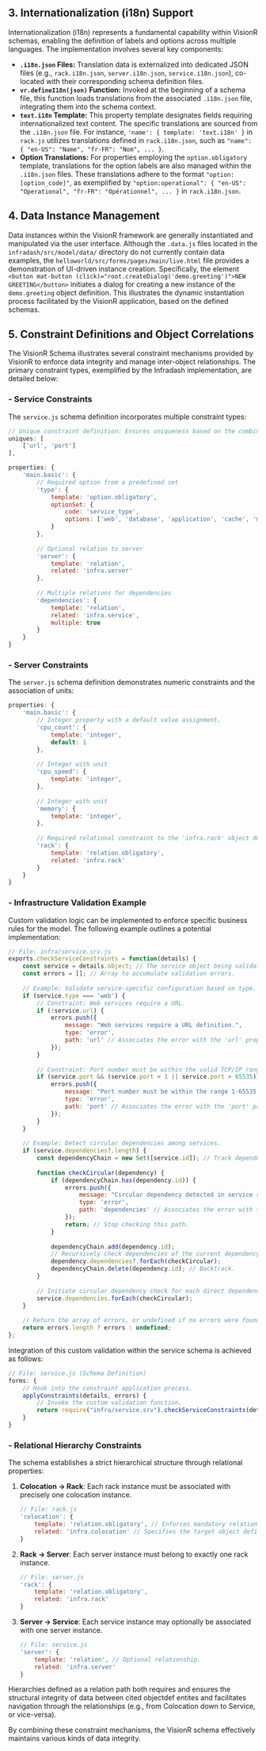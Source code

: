 ## 3. Internationalization (i18n) Support

Internationalization (i18n) represents a fundamental capability within VisionR schemas, enabling the definition of labels and options across multiple languages. The implementation involves several key components:

*   **`.i18n.json` Files:** Translation data is externalized into dedicated JSON files (e.g., `rack.i18n.json`, `server.i18n.json`, `service.i18n.json`), co-located with their corresponding schema definition files.
*   **`vr.defineI18n(json)` Function:** Invoked at the beginning of a schema file, this function loads translations from the associated `.i18n.json` file, integrating them into the schema context.
*   **`text.i18n` Template:** This property template designates fields requiring internationalized text content. The specific translations are sourced from the `.i18n.json` file. For instance, `'name': { template: 'text.i18n' }` in `rack.js` utilizes translations defined in `rack.i18n.json`, such as `"name": { "en-US": "Name", "fr-FR": "Nom", ... }`.
*   **Option Translations:** For properties employing the `option.obligatory` template, translations for the option labels are also managed within the `.i18n.json` files. These translations adhere to the format `"option:[option_code]"`, as exemplified by `"option:operational": { "en-US": "Operational", "fr-FR": "Opérationnel", ... }` in `rack.i18n.json`.

## 4. Data Instance Management

Data instances within the VisionR framework are generally instantiated and manipulated via the user interface. Although the `.data.js` files located in the `infradash/src/model/data/` directory do not currently contain data examples, the `helloworld/src/forms/pages/main/live.html` file provides a demonstration of UI-driven instance creation. Specifically, the element `<button mat-button (click)="root.createDialog('demo.greeting')">NEW GREETING</button>` initiates a dialog for creating a new instance of the `demo.greeting` object definition. This illustrates the dynamic instantiation process facilitated by the VisionR application, based on the defined schemas.

## 5. Constraint Definitions and Object Correlations

The VisionR Schema illustrates several constraint mechanisms provided by VisionR to enforce data integrity and manage inter-object relationships. The primary constraint types, exemplified by the Infradash implementation, are detailed below:

### - Service Constraints

The `service.js` schema definition incorporates multiple constraint types:

```javascript
// Unique constraint definition: Ensures uniqueness based on the combination of 'url' and 'port'.
uniques: [
    ['url', 'port']
],

properties: {
    'main.basic': {
        // Required option from a predefined set
        'type': {
            template: 'option.obligatory',
            optionSet: {
                code: 'service_type',
                options: ['web', 'database', 'application', 'cache', 'monitoring', 'other']
            }
        },
        
        // Optional relation to server
        'server': {
            template: 'relation',
            related: 'infra.server'
        },
        
        // Multiple relations for dependencies
        'dependencies': {
            template: 'relation',
            related: 'infra.service',
            multiple: true
        }
    }
}
```

### - Server Constraints

The `server.js` schema definition demonstrates numeric constraints and the association of units:

```javascript
properties: {
    'main.basic': {
        // Integer property with a default value assignment.
        'cpu_count': {
            template: 'integer',
            default: 1
        },
        
        // Integer with unit
        'cpu_speed': { 
            template: 'integer',
        },
        
        // Integer with unit
        'memory': {
            template: 'integer',
        },
        
        // Required relational constraint to the 'infra.rack' object definition.
        'rack': {
            template: 'relation.obligatory',
            related: 'infra.rack'
        }
    }
}
```

### - Infrastructure Validation Example

Custom validation logic can be implemented to enforce specific business rules for the model. The following example outlines a potential implementation:

```javascript
// File: infra/service.srv.js
exports.checkServiceConstraints = function(details) {
    const service = details.object; // The service object being validated.
    const errors = []; // Array to accumulate validation errors.
    
    // Example: Validate service-specific configuration based on type.
    if (service.type === 'web') {
        // Constraint: Web services require a URL.
        if (!service.url) {
            errors.push({
                message: "Web services require a URL definition.",
                type: 'error',
                path: 'url' // Associates the error with the 'url' property.
            });
        }
        
        // Constraint: Port number must be within the valid TCP/IP range.
        if (service.port && (service.port < 1 || service.port > 65535)) {
            errors.push({
                message: "Port number must be within the range 1-65535.",
                type: 'error',
                path: 'port' // Associates the error with the 'port' property.
            });
        }
    }
    
    // Example: Detect circular dependencies among services.
    if (service.dependencies?.length) {
        const dependencyChain = new Set([service.id]); // Track dependencies visited.
        
        function checkCircular(dependency) {
            if (dependencyChain.has(dependency.id)) {
                errors.push({
                    message: "Circular dependency detected in service relationships.",
                    type: 'error',
                    path: 'dependencies' // Associates the error with the 'dependencies' property.
                });
                return; // Stop checking this path.
            }
            
            dependencyChain.add(dependency.id);
            // Recursively check dependencies of the current dependency.
            dependency.dependencies?.forEach(checkCircular);
            dependencyChain.delete(dependency.id); // Backtrack.
        }
        
        // Initiate circular dependency check for each direct dependency.
        service.dependencies.forEach(checkCircular);
    }
    
    // Return the array of errors, or undefined if no errors were found.
    return errors.length ? errors : undefined;
};
```

Integration of this custom validation within the service schema is achieved as follows:

```javascript
// File: service.js (Schema Definition)
forms: {
    // Hook into the constraint application process.
    applyConstraints(details, errors) {
        // Invoke the custom validation function.
        return require("infra/service.srv").checkServiceConstraints(details);
    }
}
```

### - Relational Hierarchy Constraints

The schema establishes a strict hierarchical structure through relational properties:

1.  **Colocation → Rack**: Each rack instance must be associated with precisely one colocation instance.
    ```javascript
    // File: rack.js
    'colocation': {
        template: 'relation.obligatory', // Enforces mandatory relationship.
        related: 'infra.colocation' // Specifies the target object definition.
    }
    ```

2.  **Rack → Server**: Each server instance must belong to exactly one rack instance.
    ```javascript
    // File: server.js
    'rack': {
        template: 'relation.obligatory',
        related: 'infra.rack'
    }
    ```

3.  **Server → Service**: Each service instance may optionally be associated with one server instance.
    ```javascript
    // File: service.js
    'server': {
        template: 'relation', // Optional relationship.
        related: 'infra.server'
    }
    ```

Hierarchies defined as a relation path both requires and ensures the structural integrity of data between cited objectdef entites and facilitates navigation through the relationships (e.g., from Colocation down to Service, or vice-versa).

By combining these constraint mechanisms, the VisionR schema effectively maintains various kinds of data integrity.
